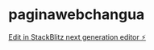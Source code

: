 # paginawebchangua

[Edit in StackBlitz next generation editor ⚡️](https://stackblitz.com/~/github.com/r457a/paginawebchangua)
